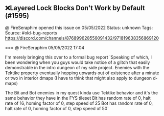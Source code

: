 ## ❌Layered Lock Blocks Don't Work by Default (#1595)
@ FireSeraphim opened this issue on 05/05/2022
Status: unknown
Tags: 
Source: #old-bug-reports https://discord.com/channels/876899628556091432/971819638356869120


=== @ FireSeraphim 05/05/2022 17:04

I'm merely bringing this over to a formal bug report 
`Speaking of which, I been wondering when you guys would take notice of a glitch that easily demonstrable in the intro dungeon of my side project. Enemies with the Tektike property eventually hopping upwards out of existence after a minute or two in interior dmaps (I have to think that might also apply to dungeon d-maps)

The Bit and Bot enemies in my quest kinda use Tektike behavior and it's the same behavior they have in the FYS tileset
Bit has random rate of 0, halt rate of 16, homing factor of 0, step speed of 25
Bot has random rate of 0, halt rate of 0, homing factor of 0, step speed of 50`
